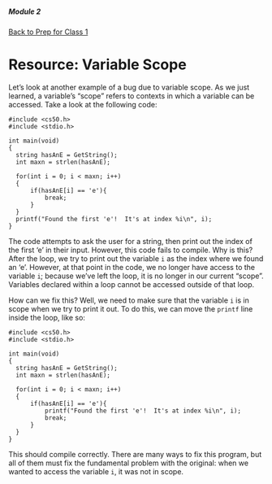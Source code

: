 ##### Module 2
[Back to Prep for Class 1](../../class1-prep)
# Resource: Variable Scope

Let’s look at another example of a bug due to variable scope. As we just learned, a variable’s “scope” refers to contexts in which a variable can be accessed.  Take a look at the following code:

```
#include <cs50.h>
#include <stdio.h>

int main(void)
{
  string hasAnE = GetString();
  int maxn = strlen(hasAnE);

  for(int i = 0; i < maxn; i++)
  {
      if(hasAnE[i] == 'e'){
          break;
      }
  }
  printf("Found the first 'e'!  It's at index %i\n", i);
}
```

The code attempts to ask the user for a string, then print out the index of the first ‘e’ in their input. However, this code fails to compile.  Why is this?
After the loop, we try to print out the variable `i` as the index where we found an ‘e’.  However, at that point in the code, we no longer have access to the variable `i`; because we’ve left the loop, it is no longer in our current “scope”.  Variables declared within a loop cannot be accessed outside of that loop.

How can we fix this?  Well, we need to make sure that the variable `i` is in scope when we try to print it out.  To do this, we can move the `printf` line inside the loop, like so:

```
#include <cs50.h>
#include <stdio.h>

int main(void)
{
  string hasAnE = GetString();
  int maxn = strlen(hasAnE);

  for(int i = 0; i < maxn; i++)
  {
      if(hasAnE[i] == 'e'){
          printf("Found the first 'e'!  It's at index %i\n", i);
          break;
      }
  }
}
```

This should compile correctly.  There are many ways to fix this program, but all of them must fix the fundamental problem with the original: when we wanted to access the variable `i`, it was not in scope.
